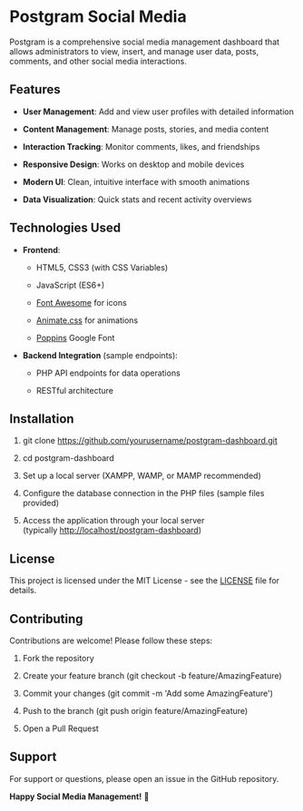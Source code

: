Postgram Social Media 
===============================

Postgram is a comprehensive social media management dashboard that allows administrators to view, insert, and manage user data, posts, comments, and other social media interactions.

Features
--------

*   **User Management**: Add and view user profiles with detailed information
    
*   **Content Management**: Manage posts, stories, and media content
    
*   **Interaction Tracking**: Monitor comments, likes, and friendships
    
*   **Responsive Design**: Works on desktop and mobile devices
    
*   **Modern UI**: Clean, intuitive interface with smooth animations
    
*   **Data Visualization**: Quick stats and recent activity overviews
    

Technologies Used
-----------------

*   **Frontend**:
    
    *   HTML5, CSS3 (with CSS Variables)
        
    *   JavaScript (ES6+)
        
    *   [Font Awesome](https://fontawesome.com/) for icons
        
    *   [Animate.css](https://animate.style/) for animations
        
    *   [Poppins](https://fonts.google.com/specimen/Poppins) Google Font
        
*   **Backend Integration** (sample endpoints):
    
    *   PHP API endpoints for data operations
        
    *   RESTful architecture
        

Installation
------------

1.  git clone https://github.com/yourusername/postgram-dashboard.git
    
2.  cd postgram-dashboard
    
3.  Set up a local server (XAMPP, WAMP, or MAMP recommended)
    
4.  Configure the database connection in the PHP files (sample files provided)
    
5.  Access the application through your local server (typically [http://localhost/postgram-dashboard](http://localhost/postgram-dashboard))
    


License
-------

This project is licensed under the MIT License - see the [LICENSE](https://license/) file for details.

Contributing
------------

Contributions are welcome! Please follow these steps:

1.  Fork the repository
    
2.  Create your feature branch (git checkout -b feature/AmazingFeature)
    
3.  Commit your changes (git commit -m 'Add some AmazingFeature')
    
4.  Push to the branch (git push origin feature/AmazingFeature)
    
5.  Open a Pull Request
    

Support
-------

For support or questions, please open an issue in the GitHub repository.

**Happy Social Media Management!** 🚀
